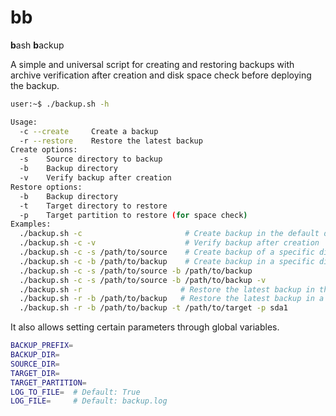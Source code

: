 # bb
**b**ash **b**ackup

A simple and universal script for creating and restoring backups with archive verification after creation and disk space check before deploying the backup.

```bash
user:~$ ./backup.sh -h

Usage:
  -c --create     Create a backup
  -r --restore    Restore the latest backup
Create options:
  -s    Source directory to backup
  -b    Backup directory
  -v    Verify backup after creation
Restore options:
  -b    Backup directory
  -t    Target directory to restore
  -p    Target partition to restore (for space check)
Examples:
  ./backup.sh -c                       # Create backup in the default directory
  ./backup.sh -c -v                    # Verify backup after creation
  ./backup.sh -c -s /path/to/source    # Create backup of a specific directory
  ./backup.sh -c -b /path/to/backup    # Create backup in a specific directory
  ./backup.sh -c -s /path/to/source -b /path/to/backup
  ./backup.sh -c -s /path/to/source -b /path/to/backup -v
  ./backup.sh -r                      # Restore the latest backup in the default directory
  ./backup.sh -r -b /path/to/backup   # Restore the latest backup in a specific directory
  ./backup.sh -r -b /path/to/backup -t /path/to/target -p sda1
```

It also allows setting certain parameters through global variables.

```bash
BACKUP_PREFIX=
BACKUP_DIR=
SOURCE_DIR=
TARGET_DIR=
TARGET_PARTITION=
LOG_TO_FILE=  # Default: True
LOG_FILE=     # Default: backup.log
```
